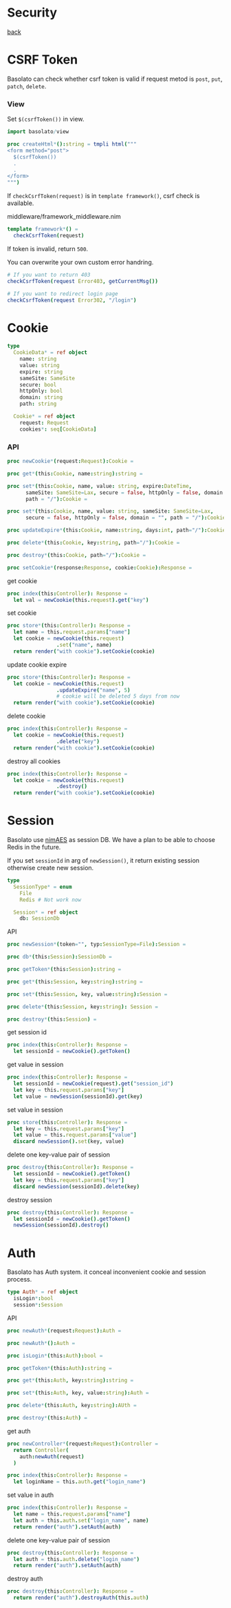 Security
===
[back](../README.md)

# CSRF Token
Basolato can check whether csrf token is valid if request metod is `post`, `put`, `patch`, `delete`.

### View
Set `$(csrfToken())` in view.
```nim
import basolato/view

proc createHtml*():string = tmpli html("""
<form method="post">
  $(csrfToken())
  .
  .
</form>
""")
```

If `checkCsrfToken(request)` is in `template framework()`, csrf check is available.

middleware/framework_middleware.nim
```nim
template framework*() =
  checkCsrfToken(request)
```
If token is invalid, return `500`.

You can overwrite your own custom error handring.
```nim
# If you want to return 403
checkCsrfToken(request Error403, getCurrentMsg())

# If you want to redirect login page
checkCsrfToken(request Error302, "/login")
```

# Cookie

```nim
type
  CookieData* = ref object
    name: string
    value: string
    expire: string
    sameSite: SameSite
    secure: bool
    httpOnly: bool
    domain: string
    path: string

  Cookie* = ref object
    request: Request
    cookies*: seq[CookieData]
```

### API
```nim
proc newCookie*(request:Request):Cookie =

proc get*(this:Cookie, name:string):string =

proc set*(this:Cookie, name, value: string, expire:DateTime,
      sameSite: SameSite=Lax, secure = false, httpOnly = false, domain = "",
      path = "/"):Cookie =

proc set*(this:Cookie, name, value: string, sameSite: SameSite=Lax,
      secure = false, httpOnly = false, domain = "", path = "/"):Cookie =

proc updateExpire*(this:Cookie, name:string, days:int, path="/"):Cookie =

proc delete*(this:Cookie, key:string, path="/"):Cookie =

proc destroy*(this:Cookie, path="/"):Cookie =

proc setCookie*(response:Response, cookie:Cookie):Response =
```

get cookie
```nim
proc index(this:Controller): Response =
  let val = newCookie(this.request).get("key")
```

set cookie
```nim
proc store*(this:Controller): Response =
  let name = this.request.params["name"]
  let cookie = newCookie(this.request)
                .set("name", name)
  return render("with cookie").setCookie(cookie)
```

update cookie expire
```nim
proc store*(this:Controller): Response =
  let cookie = newCookie(this.request)
                .updateExpire("name", 5)
                # cookie will be deleted 5 days from now
  return render("with cookie").setCookie(cookie)
```

delete cookie
```nim
proc index(this:Controller): Response =
  let cookie = newCookie(this.request)
                .delete("key")
  return render("with cookie").setCookie(cookie)
```

destroy all cookies
```nim
proc index(this:Controller): Response =
  let cookie = newCookie(this.request)
                .destroy()
  return render("with cookie").setCookie(cookie)
```


# Session
Basolato use [nimAES](https://github.com/jangko/nimAES) as session DB. We have a plan to be able to choose Redis in the future.

If you set `sessionId` in arg of `newSession()`, it return existing session otherwise create new session.

```nim
type 
  SessionType* = enum
    File
    Redis # Not work now

  Session* = ref object
    db: SessionDb
```

API
```nim
proc newSession*(token="", typ:SessionType=File):Session =

proc db*(this:Session):SessionDb =

proc getToken*(this:Session):string =

proc get*(this:Session, key:string):string =

proc set*(this:Session, key, value:string):Session =

proc delete*(this:Session, key:string): Session =

proc destroy*(this:Session) =
```

get session id
```nim
proc index(this:Controller): Response =
  let sessionId = newCookie().getToken()
```

get value in session
```nim
proc index(this:Controller): Response =
  let sessionId = newCookie(request).get("session_id")
  let key = this.request.params["key"]
  let value = newSession(sessionId).get(key)
```

set value in session
```nim
proc store(this:Controller): Response =
  let key = this.request.params["key"]
  let value = this.request.params["value"]
  discard newSession().set(key, value)
```

delete one key-value pair of session
```nim
proc destroy(this:Controller): Response =
  let sessionId = newCookie().getToken()
  let key = this.request.params["key"]
  discard newSession(sessionId).delete(key)
```

destroy session
```nim
proc destroy(this:Controller): Response =
  let sessionId = newCookie().getToken()
  newSession(sessionId).destroy()
```


# Auth
Basolato has Auth system. it conceal inconvenient cookie and session process.

```nim
type Auth* = ref object
  isLogin*:bool
  session*:Session
```

API
```nim
proc newAuth*(request:Request):Auth =

proc newAuth*():Auth =

proc isLogin*(this:Auth):bool =

proc getToken*(this:Auth):string =

proc get*(this:Auth, key:string):string =

proc set*(this:Auth, key, value:string):Auth =

proc delete*(this:Auth, key:string):AUth =

proc destroy*(this:Auth) =
```

get auth
```nim
proc newController*(request:Request):Controller =
  return Controller(
    auth:newAuth(request)
  )

proc index(this:Controller): Response =
  let loginName = this.auth.get("login_name")
```

set value in auth
```nim
proc index(this:Controller): Response =
  let name = this.request.params["name"]
  let auth = this.auth.set("login_name", name)
  return render("auth").setAuth(auth)
```

delete one key-value pair of session
```nim
proc destroy(this:Controller): Response =
  let auth = this.auth.delete("login_name")
  return render("auth").setAuth(auth)
```

destroy auth
```nim
proc destroy(this:Controller): Response =
  return render("auth").destroyAuth(this.auth)
```
